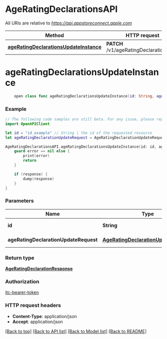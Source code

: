 # AgeRatingDeclarationsAPI

All URIs are relative to *https://api.appstoreconnect.apple.com*

Method | HTTP request | Description
------------- | ------------- | -------------
[**ageRatingDeclarationsUpdateInstance**](AgeRatingDeclarationsAPI.md#ageratingdeclarationsupdateinstance) | **PATCH** /v1/ageRatingDeclarations/{id} | 


# **ageRatingDeclarationsUpdateInstance**
```swift
    open class func ageRatingDeclarationsUpdateInstance(id: String, ageRatingDeclarationUpdateRequest: AgeRatingDeclarationUpdateRequest, completion: @escaping (_ data: AgeRatingDeclarationResponse?, _ error: Error?) -> Void)
```



### Example
```swift
// The following code samples are still beta. For any issue, please report via http://github.com/OpenAPITools/openapi-generator/issues/new
import OpenAPIClient

let id = "id_example" // String | the id of the requested resource
let ageRatingDeclarationUpdateRequest = AgeRatingDeclarationUpdateRequest(data: AgeRatingDeclarationUpdateRequest_data(type: "type_example", id: "id_example", attributes: AgeRatingDeclaration_attributes(alcoholTobaccoOrDrugUseOrReferences: "alcoholTobaccoOrDrugUseOrReferences_example", contests: "contests_example", gamblingAndContests: false, gambling: false, gamblingSimulated: "gamblingSimulated_example", kidsAgeBand: KidsAgeBand(), medicalOrTreatmentInformation: "medicalOrTreatmentInformation_example", profanityOrCrudeHumor: "profanityOrCrudeHumor_example", sexualContentGraphicAndNudity: "sexualContentGraphicAndNudity_example", sexualContentOrNudity: "sexualContentOrNudity_example", seventeenPlus: false, ageRatingOverride: "ageRatingOverride_example", horrorOrFearThemes: "horrorOrFearThemes_example", matureOrSuggestiveThemes: "matureOrSuggestiveThemes_example", unrestrictedWebAccess: false, violenceCartoonOrFantasy: "violenceCartoonOrFantasy_example", violenceRealisticProlongedGraphicOrSadistic: "violenceRealisticProlongedGraphicOrSadistic_example", violenceRealistic: "violenceRealistic_example"))) // AgeRatingDeclarationUpdateRequest | AgeRatingDeclaration representation

AgeRatingDeclarationsAPI.ageRatingDeclarationsUpdateInstance(id: id, ageRatingDeclarationUpdateRequest: ageRatingDeclarationUpdateRequest) { (response, error) in
    guard error == nil else {
        print(error)
        return
    }

    if (response) {
        dump(response)
    }
}
```

### Parameters

Name | Type | Description  | Notes
------------- | ------------- | ------------- | -------------
 **id** | **String** | the id of the requested resource | 
 **ageRatingDeclarationUpdateRequest** | [**AgeRatingDeclarationUpdateRequest**](AgeRatingDeclarationUpdateRequest.md) | AgeRatingDeclaration representation | 

### Return type

[**AgeRatingDeclarationResponse**](AgeRatingDeclarationResponse.md)

### Authorization

[itc-bearer-token](../README.md#itc-bearer-token)

### HTTP request headers

 - **Content-Type**: application/json
 - **Accept**: application/json

[[Back to top]](#) [[Back to API list]](../README.md#documentation-for-api-endpoints) [[Back to Model list]](../README.md#documentation-for-models) [[Back to README]](../README.md)


